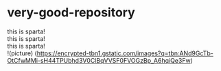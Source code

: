 # very-good-repository
this is sparta!  
this is sparta!  
this is sparta!  
!(picture) (https://encrypted-tbn1.gstatic.com/images?q=tbn:ANd9GcTb-OtCfwMMi-sH44TPUbhd3V0ClBqVVSF0FVOGzBp_A6hqiQe3Fw)
